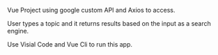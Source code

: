 Vue Project using google custom API and Axios to access.

User types a topic and it returns results based on the input as a search engine.

Use Visial Code and Vue Cli to run this app.
